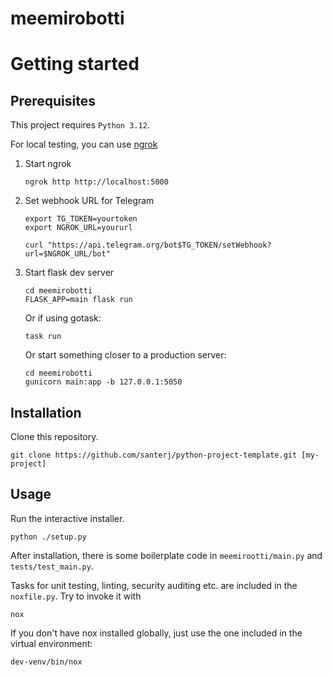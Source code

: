 # meemirobotti

# Getting started

## Prerequisites

This project requires `Python 3.12`.

For local testing, you can use [ngrok](https://ngrok.com/)

1. Start ngrok

    `ngrok http http://localhost:5000`

2. Set webhook URL for Telegram

    ```
    export TG_TOKEN=yourtoken
    export NGROK_URL=yoururl

    curl "https://api.telegram.org/bot$TG_TOKEN/setWebhook?url=$NGROK_URL/bot"
    ```

3. Start flask dev server

    ```
    cd meemirobotti
    FLASK_APP=main flask run
    ```

    Or if using gotask:

    `task run`

    Or start something closer to a production server:

    ```
    cd meemirobotti
    gunicorn main:app -b 127.0.0.1:5050
    ```

## Installation

Clone this repository.

    git clone https://github.com/santerj/python-project-template.git [my-project]

## Usage

Run the interactive installer.

    python ./setup.py

After installation, there is some boilerplate code in `meemirootti/main.py` and `tests/test_main.py`.

Tasks for unit testing, linting, security auditing etc. are included in the `noxfile.py`. Try to invoke it with

    nox

If you don't have nox installed globally, just use the one included in the virtual environment:

    dev-venv/bin/nox
